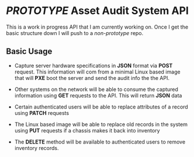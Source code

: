 # **_PROTOTYPE_** Asset Audit System API

This is a work in progress API that I am currently working on. Once I get the basic structure down I will push to a _non-prototype_ repo.

## Basic Usage

- Capture server hardware specifications in **JSON** format via **POST** request. This information will com from a minimal Linux based image that will **PXE** boot the server and send the audit info the the API.

- Other systems on the network will be able to consume the captured information using **GET** requests to the API. This will return **JSON** data

- Certain authenticated users will be able to replace attributes of a record using **PATCH** requests

- The Linux based image will be able to replace old records in the system using **PUT** requests if a chassis makes it back into inventory 

- The **DELETE** method will be available to authenticated users to remove inventory records.